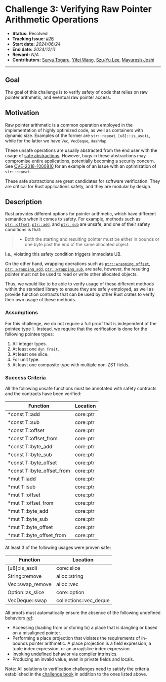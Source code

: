 # Challenge 3: Verifying Raw Pointer Arithmetic Operations

- **Status:** Resolved
- **Tracking Issue:** [#76](https://github.com/model-checking/verify-rust-std/issues/76)
- **Start date:** *2024/06/24*
- **End date:** *2024/12/11*
- **Reward:** *N/A*
- **Contributors:** [Surya Togaru](https://github.com/stogaru), [Yifei Wang](https://github.com/xsxszab), [Szu-Yu Lee](https://github.com/szlee118), [Mayuresh Joshi](https://github.com/MayureshJoshi25)

-------------------


## Goal

The goal of this challenge is to verify safety of code that relies on raw pointer arithmetic, and eventual
raw pointer access.

## Motivation

Raw pointer arithmetic is a common operation employed in the implementation of highly optimized code,
as well as containers with dynamic size.
Examples of the former are `str::repeat`, `[u8]::is_ascii`,
while for the latter we have `Vec`, `VecDeque`, `HashMap`.

These unsafe operations are usually abstracted from the end user with the usage of
[safe abstractions](https://doc.rust-lang.org/beta/book/ch19-01-unsafe-rust.html#creating-a-safe-abstraction-over-unsafe-code).
However, bugs in these abstractions may compromise entire applications, potentially becoming a security concern.
See [CVE-2018-1000810](https://www.cvedetails.com/cve/CVE-2018-1000810/) for an example of an issue with an
optimization of `str::repeat`.

These safe abstractions are great candidates for software verification.
They are critical for Rust applications safety, and they are modular by design.

## Description

Rust provides different options for pointer arithmetic, which have different semantics when it comes to safety.
For example, methods such as [`ptr::offset`](https://doc.rust-lang.org/std/primitive.pointer.html#method.offset),
[`ptr::add`](https://doc.rust-lang.org/std/primitive.pointer.html#method.add),
and [`ptr::sub`](https://doc.rust-lang.org/std/primitive.pointer.html#method.sub)
are unsafe, and one of their safety conditions is that:
> - Both the starting and resulting pointer must be either in bounds or one byte past the end of the same allocated object.

I.e., violating this safety condition triggers immediate UB.

On the other hand, wrapping operations such as
[`ptr::wrapping_offset`](https://doc.rust-lang.org/std/primitive.pointer.html#method.wrapping_offset),
[`ptr::wrapping_add`](https://doc.rust-lang.org/std/primitive.pointer.html#method.wrapping_add),
[`ptr::wrapping_sub`](https://doc.rust-lang.org/std/primitive.pointer.html#method.wrapping_sub),
are safe, however, the resulting pointer must not be used to read or write other allocated objects.

Thus, we would like to be able to verify usage of these different methods within the standard library
to ensure they are safely employed,
as well as provide function contracts that can be used by other Rust crates to verify their own usage of these methods.

### Assumptions

For this challenge, we do not require a full proof that is independent of the pointee type `T`.
Instead, we require that the verification is done for the following pointee types:
1. All integer types.
2. At least one `dyn Trait`.
3. At least one slice.
4. For unit type.
5. At least one composite type with multiple non-ZST fields.

### Success Criteria

All the following unsafe functions must be annotated with safety contracts and the contracts have been verified:

| Function                    | Location |
|-----------------------------|----------|
| *const T::add              | core::ptr       |
| *const T::sub              | core::ptr       |
| *const T::offset           | core::ptr       |
| *const T::offset_from      | core::ptr       |
| *const T::byte_add         | core::ptr       |
| *const T::byte_sub         | core::ptr       |
| *const T::byte_offset      | core::ptr       |
| *const T::byte_offset_from | core::ptr       |
| *mut T::add              | core::ptr       |
| *mut T::sub              | core::ptr       |
| *mut T::offset           | core::ptr       |
| *mut T::offset_from      | core::ptr       |
| *mut T::byte_add         | core::ptr       |
| *mut T::byte_sub         | core::ptr       |
| *mut T::byte_offset      | core::ptr       |
| *mut T::byte_offset_from | core::ptr       |

At least 3 of the following usages were proven safe:

| Function          | Location      |
|-------------------|---------------|
| \[u8\]::is_ascii | core::slice   |
| String::remove    | alloc::string |
 | Vec::swap_remove | alloc::vec |
 | Option::as_slice | core::option |
 | VecDeque::swap   | collections::vec_deque |

All proofs must automatically ensure the absence of the following undefined behaviors [ref](https://github.com/rust-lang/reference/blob/142b2ed77d33f37a9973772bd95e6144ed9dce43/src/behavior-considered-undefined.md):

- Accessing (loading from or storing to) a place that is dangling or based on a misaligned pointer.
- Performing a place projection that violates the requirements of in-bounds pointer arithmetic.
A place projection is a field expression, a tuple index expression, or an array/slice index expression.
- Invoking undefined behavior via compiler intrinsics.
- Producing an invalid value, even in private fields and locals.

Note: All solutions to verification challenges need to satisfy the criteria established in the [challenge book](../general-rules.md)
in addition to the ones listed above.

